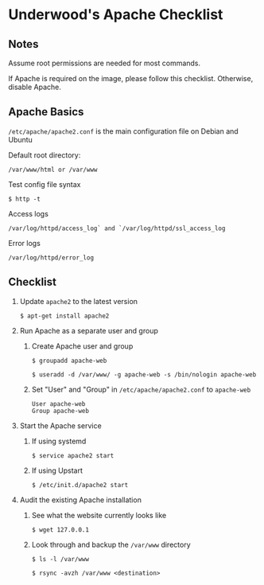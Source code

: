 # Underwood's Apache Checklist

## Notes

Assume root permissions are needed for most commands.

If Apache is required on the image, please follow this checklist. Otherwise, disable Apache.

## Apache Basics

`/etc/apache/apache2.conf` is the main configuration file on Debian and Ubuntu

Default root directory:

	/var/www/html or /var/www

Test config file syntax

	$ http -t

Access logs

	/var/log/httpd/access_log` and `/var/log/httpd/ssl_access_log

Error logs

	/var/log/httpd/error_log

## Checklist

1. Update `apache2` to the latest version

	`$ apt-get install apache2`

1. Run Apache as a separate user and group

	1. Create Apache user and group

		`$ groupadd apache-web`

		`$ useradd -d /var/www/ -g apache-web -s /bin/nologin apache-web`

	1. Set "User" and "Group" in `/etc/apache/apache2.conf` to `apache-web`

		```
		User apache-web
		Group apache-web
		```

1. Start the Apache service

	1. If using systemd

		`$ service apache2 start`

	1. If using Upstart

		`$ /etc/init.d/apache2 start`

1. Audit the existing Apache installation

	1. See what the website currently looks like

		`$ wget 127.0.0.1`

	1. Look through and backup the `/var/www` directory

		`$ ls -l /var/www`

		`$ rsync -avzh /var/www <destination>`
